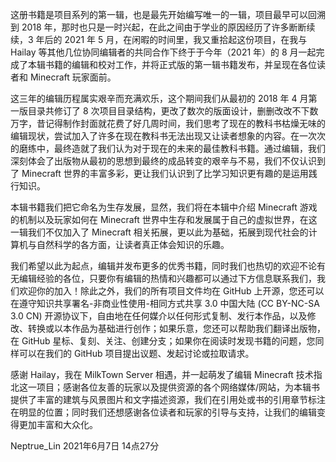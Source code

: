 这册书籍是项目系列的第一辑，也是最先开始编写唯一的一辑，项目最早可以回溯到 2018 年，那时也只是一时兴起，在此之间由于学业的原因经历了许多断断续续，3 年后的 2021 年 5 月，在闲暇的时间里，我又重拾起这份项目，在我与 Hailay 等其他几位协同编辑者的共同合作下终于于今年（2021 年）的 8 月一起完成了本辑书籍的编辑和校对工作，并将正式版的第一辑书籍发布，并呈现在各位读者和 Minecraft 玩家面前。

这三年的编辑历程属实艰辛而充满欢乐，这个期间我们从最初的 2018 年 4 月第一版目录共修订了 8 次项目目录结构，更改了数次的版面设计，删删改改不下数万字，昔记得制作封面就花费了好几周时间，我们思考了现在的教科书枯燥无味的编辑现状，尝试加入了许多在现在教科书无法出现又让读者想象的内容。在一次次的磨练中，最终造就了我们认为对于现在的未来的最佳教科书籍。通过编辑，我们深刻体会了出版物从最初的思想到最终的成品转变的艰辛与不易，我们不仅认识到了 Minecraft 世界的丰富多彩，更让我们认识到了比学习知识更有趣的是运用践行知识。

本辑书籍我们把它命名为生存发展，显然，我们将在本辑中介绍 Minecraft 游戏的机制以及玩家如何在 Minecraft 世界中生存和发展属于自己的虚拟世界，在这一辑我们不仅加入了 Minecraft 相关拓展，更以此为基础，拓展到现代社会的计算机与自然科学的各方面，让读者真正体会知识的乐趣。

我们希望以此为起点，编辑并发布更多的优秀书籍，同时我们也热切的欢迎不论有无编辑经验的各位，只要你有编辑的热情和兴趣都可以通过下方信息联系我们，我们欢迎你的加入！除此之外，我们的所有项目文件均在 GitHub 上开源，您还可以在遵守知识共享署名-非商业性使用-相同方式共享 3.0 中国大陆 (CC BY-NC-SA 3.0 CN) 开源协议下，自由地在任何媒介以任何形式复制、发行本作品，以及修改、转换或以本作品为基础进行创作；如果乐意，您还可以帮助我们翻译出版物，在 GitHub 星标、复刻、关注、创建分支；如果你在阅读时发现书籍的问题，您同样可以在我们的 GitHub 项目提出议题、发起讨论或拉取请求。

感谢 Hailay，我在 MilkTown Server 相遇，并一起萌发了编辑 Minecraft 技术指北这一项目；感谢各位友善的玩家以及提供资源的各个网络媒体/网站，为本辑书提供了丰富的建筑与风景图片和文字描述资源，我们在引用处或书的引用章节标注在明显的位置；同时我们还想感谢各位读者和玩家的引导与支持，让我们的编辑变得更加丰富和大众化。


Neptrue_Lin
2021年6月7日 14点27分
